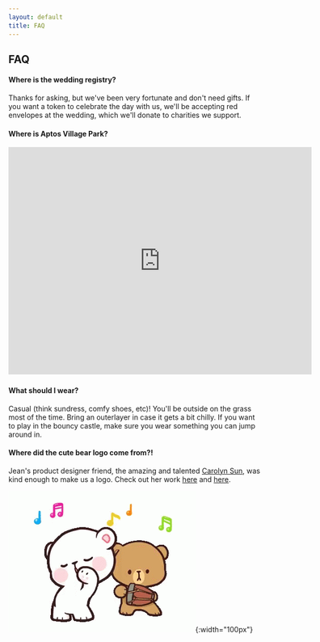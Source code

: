 ```yaml
---
layout: default
title: FAQ
---
```

## FAQ

#### Where is the wedding registry?

Thanks for asking, but we've been very fortunate and don't need gifts.
If you want a token to celebrate the day with us, we'll be accepting red envelopes at the wedding, which we'll donate to charities we support.

#### Where is Aptos Village Park?
<div class="google-iframe-embeds">
<iframe src="https://www.google.com/maps/embed?pb=!1m18!1m12!1m3!1d3187.3509381035974!2d-121.90575468482348!3d36.977555579912355!2m3!1f0!2f0!3f0!3m2!1i1024!2i768!4f13.1!3m3!1m2!1s0x808e15d793ff0dc5%3A0x4e1538e19b6cb9f2!2sAptos%20Village%20County%20Park!5e0!3m2!1sen!2sus!4v1575692358928!5m2!1sen!2sus" width="600" height="450" frameborder="0" style="border:0;" allowfullscreen=""></iframe>
</div>

#### What should I wear?
Casual (think sundress, comfy shoes, etc)! You'll be outside on the grass most of the time.
Bring an outerlayer in case it gets a bit chilly.
If you want to play in the bouncy castle, make sure you wear something you can jump around in.

#### Where did the cute bear logo come from?!
Jean's product designer friend, the amazing and talented <a href="http://carolynsun.com/">Carolyn Sun</a>, was kind enough to make us a logo.
Check out her work <a href="http://carolynsun.com/">here</a> and <a href="https://www.instagram.com/carolyn.sun7/">here</a>.

![Brownie and Lauri](images/tenor.gif){:width="100px"}
